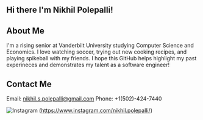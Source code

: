 ## Hi there I'm Nikhil Polepalli!



## About Me
I'm a rising senior at Vanderbilt University studying Computer Science and Economics. I love watching soccer, trying out new cooking recipes, and playing spikeball with my friends. I hope this GitHub helps highlight my past experineces and demonstrates my talent as a software engineer!

## Contact Me
Email: nikhil.s.polepalli@gmail.com
Phone: +1(502)-424-7440

![Instagram](https://img.shields.io/badge/Instagram-%23E4405F.svg?style=for-the-badge&logo=Instagram&logoColor=white) (https://www.instagram.com/nikhil.polepalli/)


<!--
**NSPOLE01/NSPOLE01** is a ✨ _special_ ✨ repository because its `README.md` (this file) appears on your GitHub profile.

Here are some ideas to get you started:

- 🔭 I’m currently working on ...
- 🌱 I’m currently learning ...
- 👯 I’m looking to collaborate on ...
- 🤔 I’m looking for help with ...
- 💬 Ask me about ...
- 📫 How to reach me: ...
- 😄 Pronouns: ...
- ⚡ Fun fact: ...
-->
